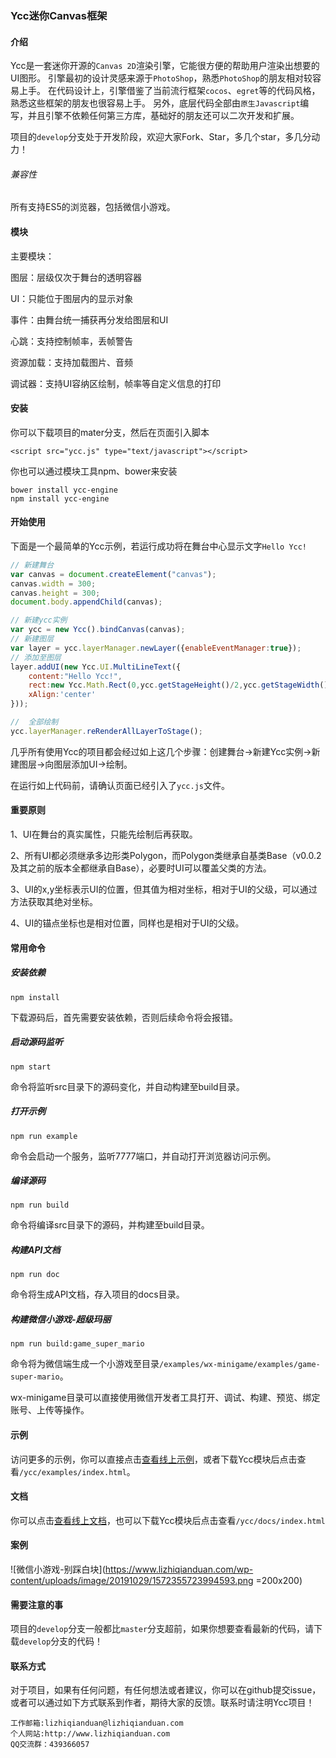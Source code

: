 ### Ycc迷你Canvas框架

#### 介绍

Ycc是一套迷你开源的`Canvas 2D`渲染引擎，它能很方便的帮助用户渲染出想要的UI图形。
引擎最初的设计灵感来源于`PhotoShop`，熟悉`PhotoShop`的朋友相对较容易上手。
在代码设计上，引擎借鉴了当前流行框架`cocos`、`egret`等的代码风格，熟悉这些框架的朋友也很容易上手。
另外，底层代码全部由`原生Javascript`编写，并且引擎不依赖任何第三方库，基础好的朋友还可以二次开发和扩展。

项目的`develop`分支处于开发阶段，欢迎大家Fork、Star，多几个star，多几分动力！

###### 兼容性

所有支持ES5的浏览器，包括微信小游戏。

#### 模块

主要模块：

图层：层级仅次于舞台的透明容器

UI：只能位于图层内的显示对象

事件：由舞台统一捕获再分发给图层和UI

心跳：支持控制帧率，丢帧警告

资源加载：支持加载图片、音频

调试器：支持UI容纳区绘制，帧率等自定义信息的打印

#### 安装

你可以下载项目的mater分支，然后在页面引入脚本
```
<script src="ycc.js" type="text/javascript"></script>
````
你也可以通过模块工具npm、bower来安装
```
bower install ycc-engine
npm install ycc-engine
```
#### 开始使用

下面是一个最简单的Ycc示例，若运行成功将在舞台中心显示文字`Hello Ycc!`

```javascript
// 新建舞台
var canvas = document.createElement("canvas");
canvas.width = 300;
canvas.height = 300;
document.body.appendChild(canvas);

// 新建ycc实例
var ycc = new Ycc().bindCanvas(canvas);
// 新建图层
var layer = ycc.layerManager.newLayer({enableEventManager:true});
// 添加至图层
layer.addUI(new Ycc.UI.MultiLineText({
	content:"Hello Ycc!",
	rect:new Ycc.Math.Rect(0,ycc.getStageHeight()/2,ycc.getStageWidth(),30),
	xAlign:'center'
}));

//	全部绘制
ycc.layerManager.reRenderAllLayerToStage();
```
几乎所有使用Ycc的项目都会经过如上这几个步骤：创建舞台->新建Ycc实例->新建图层->向图层添加UI->绘制。

在运行如上代码前，请确认页面已经引入了`ycc.js`文件。

#### 重要原则

1、UI在舞台的真实属性，只能先绘制后再获取。

2、所有UI都必须继承多边形类Polygon，而Polygon类继承自基类Base（v0.0.2及其之前的版本全都继承自Base），必要时UI可以覆盖父类的方法。

3、UI的x,y坐标表示UI的位置，但其值为相对坐标，相对于UI的父级，可以通过方法获取其绝对坐标。

4、UI的锚点坐标也是相对位置，同样也是相对于UI的父级。

#### 常用命令

##### 安装依赖
```
npm install
```
下载源码后，首先需要安装依赖，否则后续命令将会报错。
##### 启动源码监听
```
npm start
```
命令将监听src目录下的源码变化，并自动构建至build目录。
##### 打开示例
```
npm run example
```
命令会启动一个服务，监听7777端口，并自动打开浏览器访问示例。
##### 编译源码
```
npm run build
```
命令将编译src目录下的源码，并构建至build目录。
##### 构建API文档
```
npm run doc
```
命令将生成API文档，存入项目的docs目录。
##### 构建微信小游戏-超级玛丽
```
npm run build:game_super_mario
```
命令将为微信端生成一个小游戏至目录`/examples/wx-minigame/examples/game-super-mario`。

wx-minigame目录可以直接使用微信开发者工具打开、调试、构建、预览、绑定账号、上传等操作。

#### 示例

访问更多的示例，你可以直接点击[查看线上示例](http://www.lizhiqianduan.com/products/ycc/examples/)，或者下载Ycc模块后点击查看`/ycc/examples/index.html`。

#### 文档

你可以点击[查看线上文档](http://www.lizhiqianduan.com/products/ycc/docs/)，也可以下载Ycc模块后点击查看`/ycc/docs/index.html`

#### 案例

![微信小游戏-别踩白块](https://www.lizhiqianduan.com/wp-content/uploads/image/20191029/1572355723994593.png =200x200)

#### 需要注意的事

项目的`develop`分支一般都比`master`分支超前，如果你想要查看最新的代码，请下载`develop`分支的代码！

#### 联系方式
对于项目，如果有任何问题，有任何想法或者建议，你可以在github提交issue，或者可以通过如下方式联系到作者，期待大家的反馈。联系时请注明Ycc项目！

	工作邮箱:lizhiqianduan@lizhiqianduan.com
	个人网站:http://www.lizhiqianduan.com
	QQ交流群：439366057